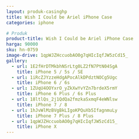 ```yaml
---
layout: produk-casinghp
title: Wish I Could be Ariel iPhone Case
categories: iphone

# Produk
product-title: Wish I Could be Ariel iPhone Case
harga: 90000
sku: hn-0759
image-drive: 1qpWJZHccuobAO0g7qHIcIqfJW5zCd15_
gallery:
  - url: 1E2fHrDTMkbhNSrLtg0LZ2fN7PtN04SgA
    title: iPhone 5 / 5s / SE
  - url: 1iRcZJYzzeHdgAPocAlkDPdztNOCg5Ugc
    title: iPhone 6 / 6s
  - url: 1ZUqU4OOYxrO_yZkXwYvYZn7brdeX5rmY
    title: iPhone 6 Plus / 6s Plus
  - url: 18ltlQs_2j1QdQa2fmzkaSxmqF4eWNlsw
    title: iPhone 7 / 8
  - url: 1hJvWlMzBVgBkLIgoKPQuXb5IfagnmuLy
    title: iPhone 7 Plus / 8 Plus
  - url: 1qpWJZHccuobAO0g7qHIcIqfJW5zCd15_
    title: iPhone X
---
```

